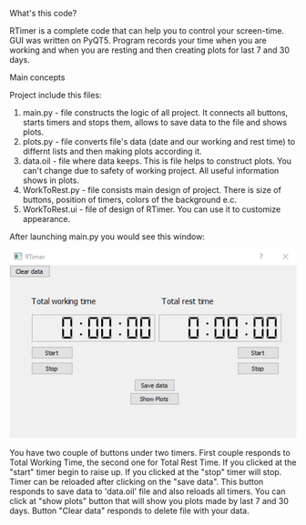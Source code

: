 What's this code?
 
RTimer is a complete code that can help you to control your screen-time. GUI was written on PyQT5. Program records your time when you are working and when you are resting and then creating plots for last 7 and 30 days.

Main concepts

Project include this files:
1. main.py - file constructs the logic of all project. It connects all buttons, starts timers and stops them, allows to save data to the file and shows plots.
2. plots.py - file converts file's data (date and our working and rest time) to differnt lists and then making plots according it.
3. data.oil - file where data keeps. This is file helps to construct plots. You can't change due to safety of working project. All useful information shows in plots.
4. WorkToRest.py - file consists main design of project. There is size of buttons, position of timers, colors of the background e.c.
5. WorkToRest.ui - file of design of RTimer. You can use it to customize appearance.

After launching main.py you would see this window:

![img.png](img_for_readme.png)

You have two couple of buttons under two timers.
First couple responds to Total Working Time, the second one for Total Rest Time. 
If you clicked at the "start" timer begin to raise up. 
If you clicked at the "stop" timer will stop. 
Timer can be reloaded after clicking on the "save data". 
This button responds to save data to 'data.oil' file and also reloads all timers. 
You can click at "show plots" button that will show you plots made by last 7 and 30 days. 
Button "Clear data" responds to delete file with your data.